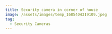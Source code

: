 ```yaml
---
title: Security camera in corner of house
image: /assets/images/temp_1685404319109.jpeg
tag:
  - Security Cameras
---
```

